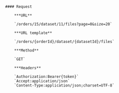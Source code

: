    #### Request

        ***URL**

        `/orders/15/dataset/11/files?page=0&size=20`

        ***URL template**

        `/orders/{orderId}/dataset/{datasetId}/files`

        ***Method**

        `GET`

        ***Headers**

        `Authorization:Bearer{token}`
        `Accept:application/json`
        `Content-Type:application/json;charset=UTF-8`
